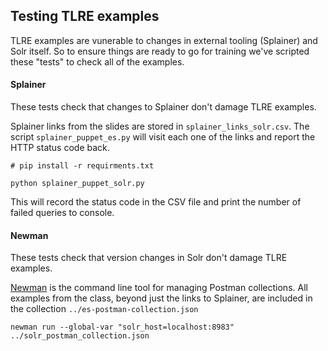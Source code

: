 ## Testing TLRE examples

TLRE examples are vunerable to changes in external tooling (Splainer) and Solr  itself. So to ensure things are ready to go for training we've scripted these "tests" to check all of the examples.

#### Splainer

These tests check that changes to Splainer don't damage TLRE examples.

Splainer links from the slides are stored in `splainer_links_solr.csv`. The script `splainer_puppet_es.py` will visit each one of the links and report the HTTP status code back.

```
# pip install -r requirments.txt

python splainer_puppet_solr.py
```

This will record the status code in the CSV file and print the number of failed queries to console.

#### Newman

These tests check that version changes in Solr don't damage TLRE examples.

[Newman](https://github.com/postmanlabs/newman) is the command line tool for managing Postman collections. All examples from the class, beyond just the links to Splainer, are included in the collection `../es-postman-collection.json`

```
newman run --global-var "solr_host=localhost:8983" ../solr_postman_collection.json
```

